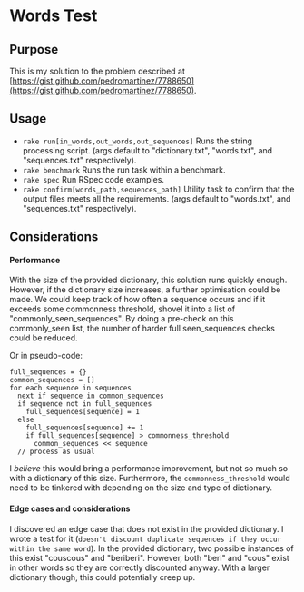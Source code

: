 # Words Test

## Purpose
This is my solution to the problem described at [https://gist.github.com/pedromartinez/7788650](https://gist.github.com/pedromartinez/7788650).

## Usage
- `rake run[in_words,out_words,out_sequences]` Runs the string processing script. (args default to "dictionary.txt", "words.txt", and "sequences.txt" respectively).
- `rake benchmark` Runs the run task within a benchmark.
- `rake spec` Run RSpec code examples.
- `rake confirm[words_path,sequences_path]` Utility task to confirm that the output files meets all the requirements. (args default to "words.txt", and "sequences.txt" respectively).

## Considerations

#### Performance
With the size of the provided dictionary, this solution runs quickly enough. However, if the dictionary size increases, a further optimisation could be made. We could keep track of how often a sequence occurs and if it exceeds some commonness threshold, shovel it into a list of "commonly_seen_sequences". By doing a pre-check on this commonly_seen list, the number of harder full seen_sequences checks could be reduced.

Or in pseudo-code:

```
full_sequences = {}
common_sequences = []
for each sequence in sequences
  next if sequence in common_sequences
  if sequence not in full_sequences
    full_sequences[sequence] = 1
  else
    full_sequences[sequence] += 1
    if full_sequences[sequence] > commonness_threshold
      common_sequences << sequence
  // process as usual
```

I _believe_ this would bring a performance improvement, but not so much so with a dictionary of this size. Furthermore, the `commonness_threshold` would need to be tinkered with depending on the size and type of dictionary.

#### Edge cases and considerations
I discovered an edge case that does not exist in the provided dictionary. I wrote a test for it (`doesn't discount duplicate sequences if they occur within the same word`). In the provided dictionary, two possible instances of this exist "couscous" and "beriberi". However, both "beri" and "cous" exist in other words so they are correctly discounted anyway. With a larger dictionary though, this could potentially creep up.
